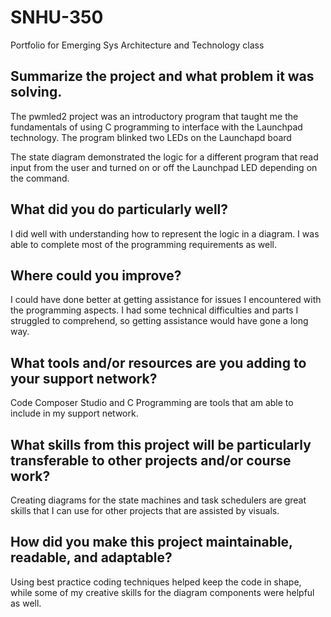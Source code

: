 # SNHU-350
Portfolio for Emerging Sys Architecture and Technology class

## Summarize the project and what problem it was solving. 
The pwmled2 project was an introductory program that taught me the fundamentals of using C programming to interface with the Launchpad technology. The program blinked two LEDs on the Launchapd board

The state diagram demonstrated the logic for a different program that read input from the user and turned on or off the Launchpad LED depending on the command.
## What did you do particularly well?
I did well with understanding how to represent the logic in a diagram. I was able to complete most of the programming requirements as well.
## Where could you improve?
I could have done better at getting assistance for issues I encountered with the programming aspects. I had some technical difficulties and parts I struggled to comprehend, so getting assistance would have gone a long way.
## What tools and/or resources are you adding to your support network?

Code Composer Studio and C Programming are tools that am able to include in my support network. 
## What skills from this project will be particularly transferable to other projects and/or course work?
Creating diagrams for the state machines and task schedulers are great skills that I can use for other projects that are assisted by visuals. 

## How did you make this project maintainable, readable, and adaptable?
Using best practice coding techniques helped keep the code in shape, while some of my creative skills for the diagram components were helpful as well.
